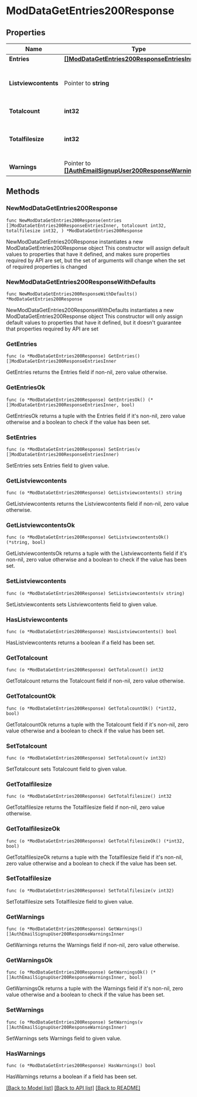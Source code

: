 # ModDataGetEntries200Response

## Properties

Name | Type | Description | Notes
------------ | ------------- | ------------- | -------------
**Entries** | [**[]ModDataGetEntries200ResponseEntriesInner**](ModDataGetEntries200ResponseEntriesInner.md) |  | 
**Listviewcontents** | Pointer to **string** | The list view contents as is rendered in the site. | [optional] [default to "null"]
**Totalcount** | **int32** | Total count of records. | [default to null]
**Totalfilesize** | **int32** | Total size (bytes) of the files included in the records. | [default to null]
**Warnings** | Pointer to [**[]AuthEmailSignupUser200ResponseWarningsInner**](AuthEmailSignupUser200ResponseWarningsInner.md) |  | [optional] 

## Methods

### NewModDataGetEntries200Response

`func NewModDataGetEntries200Response(entries []ModDataGetEntries200ResponseEntriesInner, totalcount int32, totalfilesize int32, ) *ModDataGetEntries200Response`

NewModDataGetEntries200Response instantiates a new ModDataGetEntries200Response object
This constructor will assign default values to properties that have it defined,
and makes sure properties required by API are set, but the set of arguments
will change when the set of required properties is changed

### NewModDataGetEntries200ResponseWithDefaults

`func NewModDataGetEntries200ResponseWithDefaults() *ModDataGetEntries200Response`

NewModDataGetEntries200ResponseWithDefaults instantiates a new ModDataGetEntries200Response object
This constructor will only assign default values to properties that have it defined,
but it doesn't guarantee that properties required by API are set

### GetEntries

`func (o *ModDataGetEntries200Response) GetEntries() []ModDataGetEntries200ResponseEntriesInner`

GetEntries returns the Entries field if non-nil, zero value otherwise.

### GetEntriesOk

`func (o *ModDataGetEntries200Response) GetEntriesOk() (*[]ModDataGetEntries200ResponseEntriesInner, bool)`

GetEntriesOk returns a tuple with the Entries field if it's non-nil, zero value otherwise
and a boolean to check if the value has been set.

### SetEntries

`func (o *ModDataGetEntries200Response) SetEntries(v []ModDataGetEntries200ResponseEntriesInner)`

SetEntries sets Entries field to given value.


### GetListviewcontents

`func (o *ModDataGetEntries200Response) GetListviewcontents() string`

GetListviewcontents returns the Listviewcontents field if non-nil, zero value otherwise.

### GetListviewcontentsOk

`func (o *ModDataGetEntries200Response) GetListviewcontentsOk() (*string, bool)`

GetListviewcontentsOk returns a tuple with the Listviewcontents field if it's non-nil, zero value otherwise
and a boolean to check if the value has been set.

### SetListviewcontents

`func (o *ModDataGetEntries200Response) SetListviewcontents(v string)`

SetListviewcontents sets Listviewcontents field to given value.

### HasListviewcontents

`func (o *ModDataGetEntries200Response) HasListviewcontents() bool`

HasListviewcontents returns a boolean if a field has been set.

### GetTotalcount

`func (o *ModDataGetEntries200Response) GetTotalcount() int32`

GetTotalcount returns the Totalcount field if non-nil, zero value otherwise.

### GetTotalcountOk

`func (o *ModDataGetEntries200Response) GetTotalcountOk() (*int32, bool)`

GetTotalcountOk returns a tuple with the Totalcount field if it's non-nil, zero value otherwise
and a boolean to check if the value has been set.

### SetTotalcount

`func (o *ModDataGetEntries200Response) SetTotalcount(v int32)`

SetTotalcount sets Totalcount field to given value.


### GetTotalfilesize

`func (o *ModDataGetEntries200Response) GetTotalfilesize() int32`

GetTotalfilesize returns the Totalfilesize field if non-nil, zero value otherwise.

### GetTotalfilesizeOk

`func (o *ModDataGetEntries200Response) GetTotalfilesizeOk() (*int32, bool)`

GetTotalfilesizeOk returns a tuple with the Totalfilesize field if it's non-nil, zero value otherwise
and a boolean to check if the value has been set.

### SetTotalfilesize

`func (o *ModDataGetEntries200Response) SetTotalfilesize(v int32)`

SetTotalfilesize sets Totalfilesize field to given value.


### GetWarnings

`func (o *ModDataGetEntries200Response) GetWarnings() []AuthEmailSignupUser200ResponseWarningsInner`

GetWarnings returns the Warnings field if non-nil, zero value otherwise.

### GetWarningsOk

`func (o *ModDataGetEntries200Response) GetWarningsOk() (*[]AuthEmailSignupUser200ResponseWarningsInner, bool)`

GetWarningsOk returns a tuple with the Warnings field if it's non-nil, zero value otherwise
and a boolean to check if the value has been set.

### SetWarnings

`func (o *ModDataGetEntries200Response) SetWarnings(v []AuthEmailSignupUser200ResponseWarningsInner)`

SetWarnings sets Warnings field to given value.

### HasWarnings

`func (o *ModDataGetEntries200Response) HasWarnings() bool`

HasWarnings returns a boolean if a field has been set.


[[Back to Model list]](../README.md#documentation-for-models) [[Back to API list]](../README.md#documentation-for-api-endpoints) [[Back to README]](../README.md)


